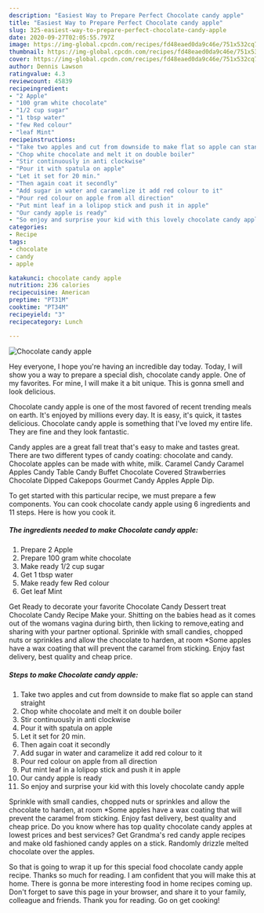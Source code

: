```yaml
---
description: "Easiest Way to Prepare Perfect Chocolate candy apple"
title: "Easiest Way to Prepare Perfect Chocolate candy apple"
slug: 325-easiest-way-to-prepare-perfect-chocolate-candy-apple
date: 2020-09-27T02:05:55.797Z
image: https://img-global.cpcdn.com/recipes/fd48eaed0da9c46e/751x532cq70/chocolate-candy-apple-recipe-main-photo.jpg
thumbnail: https://img-global.cpcdn.com/recipes/fd48eaed0da9c46e/751x532cq70/chocolate-candy-apple-recipe-main-photo.jpg
cover: https://img-global.cpcdn.com/recipes/fd48eaed0da9c46e/751x532cq70/chocolate-candy-apple-recipe-main-photo.jpg
author: Dennis Lawson
ratingvalue: 4.3
reviewcount: 45839
recipeingredient:
- "2 Apple"
- "100 gram white chocolate"
- "1/2 cup sugar"
- "1 tbsp water"
- "few Red colour"
- "leaf Mint"
recipeinstructions:
- "Take two apples and cut from downside to make flat so apple can stand straight"
- "Chop white chocolate and melt it on double boiler"
- "Stir continuously in anti clockwise"
- "Pour it with spatula on apple"
- "Let it set for 20 min."
- "Then again coat it secondly"
- "Add sugar in water and caramelize it add red colour to it"
- "Pour red colour on apple from all direction"
- "Put mint leaf in a lolipop stick and push it in apple"
- "Our candy apple is ready"
- "So enjoy and surprise your kid with this lovely chocolate candy apple"
categories:
- Recipe
tags:
- chocolate
- candy
- apple

katakunci: chocolate candy apple 
nutrition: 236 calories
recipecuisine: American
preptime: "PT31M"
cooktime: "PT34M"
recipeyield: "3"
recipecategory: Lunch

---
```



![Chocolate candy apple](https://img-global.cpcdn.com/recipes/fd48eaed0da9c46e/751x532cq70/chocolate-candy-apple-recipe-main-photo.jpg)

Hey everyone, I hope you're having an incredible day today. Today, I will show you a way to prepare a special dish, chocolate candy apple. One of my favorites. For mine, I will make it a bit unique. This is gonna smell and look delicious.

Chocolate candy apple is one of the most favored of recent trending meals on earth. It's enjoyed by millions every day. It is easy, it's quick, it tastes delicious. Chocolate candy apple is something that I've loved my entire life. They are fine and they look fantastic.

Candy apples are a great fall treat that&#39;s easy to make and tastes great. There are two different types of candy coating: chocolate and candy. Chocolate apples can be made with white, milk. Caramel Candy Caramel Apples Candy Table Candy Buffet Chocolate Covered Strawberries Chocolate Dipped Cakepops Gourmet Candy Apples Apple Dip.


To get started with this particular recipe, we must prepare a few components. You can cook chocolate candy apple using 6 ingredients and 11 steps. Here is how you cook it.

<!--inarticleads1-->

##### The ingredients needed to make Chocolate candy apple:

1. Prepare 2 Apple
1. Prepare 100 gram white chocolate
1. Make ready 1/2 cup sugar
1. Get 1 tbsp water
1. Make ready few Red colour
1. Get leaf Mint


Get Ready to decorate your favorite Chocolate Candy Dessert treat Chocolate Candy Recipe Make your. Shitting on the babies head as it comes out of the womans vagina during birth, then licking to remove,eating and sharing with your partner optional. Sprinkle with small candies, chopped nuts or sprinkles and allow the chocolate to harden, at room *Some apples have a wax coating that will prevent the caramel from sticking. Enjoy fast delivery, best quality and cheap price. 

<!--inarticleads2-->

##### Steps to make Chocolate candy apple:

1. Take two apples and cut from downside to make flat so apple can stand straight
1. Chop white chocolate and melt it on double boiler
1. Stir continuously in anti clockwise
1. Pour it with spatula on apple
1. Let it set for 20 min.
1. Then again coat it secondly
1. Add sugar in water and caramelize it add red colour to it
1. Pour red colour on apple from all direction
1. Put mint leaf in a lolipop stick and push it in apple
1. Our candy apple is ready
1. So enjoy and surprise your kid with this lovely chocolate candy apple


Sprinkle with small candies, chopped nuts or sprinkles and allow the chocolate to harden, at room *Some apples have a wax coating that will prevent the caramel from sticking. Enjoy fast delivery, best quality and cheap price. Do you know where has top quality chocolate candy apples at lowest prices and best services? Get Grandma&#39;s red candy apple recipes and make old fashioned candy apples on a stick. Randomly drizzle melted chocolate over the apples. 

So that is going to wrap it up for this special food chocolate candy apple recipe. Thanks so much for reading. I am confident that you will make this at home. There is gonna be more interesting food in home recipes coming up. Don't forget to save this page in your browser, and share it to your family, colleague and friends. Thank you for reading. Go on get cooking!
